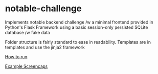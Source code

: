 # notable-challenge

Implements notable backend challenge /w a minimal frontend provided in Python's Flask Framework
using a basic session-only persisted SQLite database /w fake data

Folder structure is fairly standard to ease in readability. Templates are in templates and use the jinja2 framework

[How to run](https://github.com/RONNCC/notable-challenge/blob/master/flask_app/RUN.md)

[Example Screencaps](https://imgur.com/a/d3kZQGZ)
